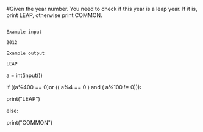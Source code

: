 #Given the year number. You need to check if this year is a leap year. If it is, print LEAP, otherwise print COMMON.

```

Example input

2012

Example output

LEAP

```

a = int(input())

if ((a%400 == 0)or (( a%4 == 0 ) and ( a%100 != 0))):

  print("LEAP")
  
else:

  print("COMMON")
